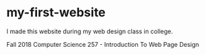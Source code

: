 # my-first-website
I made this website during my web design class in college.

Fall 2018
Computer Science 257 - Introduction To Web Page Design

